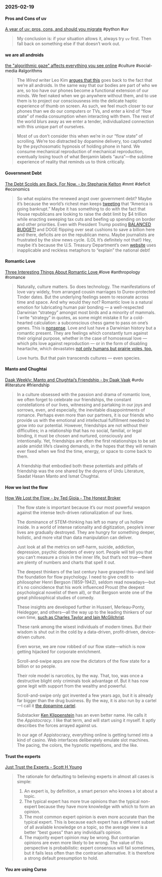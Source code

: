 ### 2025-02-19
#### Pros and Cons of uv
[A year of uv: pros, cons, and should you migrate](https://www.bitecode.dev/p/a-year-of-uv-pros-cons-and-should) #python #uv

> My conclusion is: if your situation allows it, always try `uv` first. Then fall back on something else if that doesn’t work out.

#### we are all androids
[the "algorithmic gaze" affects everything you see online](https://etymology.substack.com/p/the-algorithmic-gaze-affects-everything) #culture #social-media #algorithms 

> The _Wired_ writer Leo Kim [argues that this](https://www.wired.com/story/tiktok-phones-extended-mind-philosophy/) goes back to the fact that we’re all androids. In the same way that our bodies are part of who we are, so too have our phones become a functional extension of our minds. We feel naked when we go anywhere without them, and to use them is to project our consciousness into the delicate haptic experience of thumb on screen. As such, we feel much closer to our phones than we do our computers or TVs, and enter a kind of “flow state” of media consumption when interacting with them. The rest of the world blurs away as we enter a tender, individualized connection with this unique part of ourselves.

>   Most of us don’t consider this when we’re in our “flow state” of scrolling. We’re too distracted by dopamine delivery, too captivated by the psychosomatic hypnosis of holding phone in hand. We consume mechanical reproduction of mechanical reproduction, eventually losing touch of what Benjamin labels “aura”—the sublime experience of reality that reminds us to think critically.

#### Government Debt
[The Debt Scolds are Back. For Now. - by Stephanie Kelton](https://stephaniekelton.substack.com/p/the-debt-scolds-are-back-for-now) #mmt #deficit #economics 

> So what explains the renewed angst over government debt? Maybe it’s because the world’s richest man keeps [tweeting](https://economictimes.indiatimes.com/news/international/us/elon-musk-rings-alarm-bells-says-the-u-s-is-going-bankrupt-and-urges-immediate-action-else-the-dollars-going-to-be-worth-nothing/articleshow/116719516.cms?from=mdr) that “America is going bankrupt.” Maybe it has something to do with the fact that House republicans are looking to raise the debt limit by $4 trillion while enacting sweeping tax cuts and beefing up spending on border and other priorities. Even with President Trump posting [BALANCED BUDGET!](https://www.washingtontimes.com/news/2025/feb/7/donald-trump-calls-balanced-budget-proposing-tax-c/) and DOGE flipping over seat cushions to save a billion here and there, deficits are on the republican menu. Maybe journalists are frustrated by the slow news cycle. (LOL It’s definitely not that!) Hey, maybe it’s because the U.S. Treasury Department’s own [website](https://fiscaldata.treasury.gov/americas-finance-guide/national-debt/) uses inapplicable and reckless metaphors to 
> “explain” the national debt!

#### Romantic Love
[Three Interesting Things About Romantic Love ](https://onhumans.substack.com/p/three-interesting-things-about-romantic) #love #anthropology #romance 

> Naturally, culture matters. So does technology. The manifestations of love vary widely, from arranged cousin marriages to Durex-protected Tinder dates. But the underlying feelings seem to resonate across time and space. And why would they not? Romantic love is a natural emotion for lubricating human pair bonding — a well-respected Darwinian “strategy” amongst most birds and a minority of mammals. I write “strategy” in quotes, as some might mistake it for a cold-hearted calculation: a subconscious chess game to pass on one’s genes. This is [nonsense](https://onhumans.substack.com/p/distorting-darwinism). Love and lust have a Darwinian history but a romantic present. They are feelings which constantly turn against their original purpose, whether in the case of homosexual love — which pits love against reproduction — or in the form of disabling heartache, which devastates [not only humans but prairie voles, too.](https://nyaspubs.onlinelibrary.wiley.com/doi/abs/10.1111/nyas.15134)
> 
> Love hurts. But that pain transcends cultures — even species.

#### Manto and Chughtai
[Daak Weekly: Manto and Chughtai’s Friendship - by Daak Vaak](https://daak.substack.com/p/daak-weekly-manto-and-chughtais-friendship) #urdu #literature #friendship 

> In a culture obsessed with the passion and drama of romantic love, we often forget to celebrate our friendships, the constant constellations of our lives, witnessing and partaking in our joys and sorrows, even, and especially, the inevitable disappointments of romance. Perhaps even more than our partners, it is our friends who provide us with the emotional and intellectual fulfillment needed to grow into our potential. However, friendships are not without their difficulties; in a relationship that has no social, familial, or legal binding, it must be chosen and nurtured, consciously and intentionally. Yet, friendships are often the first relationships to be set aside amidst life’s clawing demands, in the hopes that they will remain ever fixed when we find the time, energy, or space to come back to them.
>
> A friendship that embodied both these potentials and pitfalls of friendship was the one shared by the doyens of Urdu Literature, Saadat Hasan Manto and Ismat Chughtai.

#### How we lost the flow
[How We Lost the Flow - by Ted Gioia - The Honest Broker](https://www.honest-broker.com/p/how-we-lost-the-flow)

> The flow state is important because it’s our most powerful weapon against the intense tech-driven rationalization of our lives.
> 
> The dominance of STEM-thinking has left so many of us hollow inside. In a world of intense rationality and digitization, people’s inner lives are gradually destroyed. They are hungry for something deeper, holistic, and more vital than data manipulation can deliver.
> 
> Just look at all the metrics on self-harm, suicide, addiction, depression, psychic disorders of every sort. People will tell you that you can’t measure a crisis in the inner life, but that’s not true—there are plenty of numbers and charts that spell it out.
> 
> The deepest thinkers of the last century have grasped this—and laid the foundation for flow psychology. I need to give credit to philosopher Henri Bergson (1859-1942), seldom read nowadays—but it's no coincidence that his work influenced Proust (the deepest psychological novelist of them all), or that Bergson wrote one of the great philosophical studies of comedy.
> 
> These insights are developed further in Husserl, Merleau-Ponty, Heidegger, and others—all the way up to the leading thinkers of our own time, [such as Charles Taylor and Iain McGilchrist](https://www.honest-broker.com/p/my-alternative-tech-canon-26-mind).
> 
> These rank among the wisest individuals of modern times. But their wisdom is shut out in the cold by a data-driven, profit-driven, device-driven culture.
> 
> Even worse, we are now robbed of our flow state—which is now getting hijacked for corporate enrichment.


> Scroll-and-swipe apps are now the dictators of the flow state for a billion or so people.
> 
> Their role model is narcotics, by the way. That, too, was once a destructive blight only criminals took advantage of. But it has now gone legit with support from the wealthy and powerful.
> 
> Scroll-and-swipe only got invented a few years ago, but it is already far bigger than the drug business. By the way, it is also run by a cartel—I call it [the dopamine cartel](https://www.honest-broker.com/p/the-state-of-the-culture-2024).
> 
> Substacker [Ken Klippenstein](https://www.kenklippenstein.com/) has an even better name. He calls it the _Appistocracy_. I like that term, and will start using it myself. It aptly describes the forces arrayed against us.
> 
> In our age of Appistocracy, everything online is getting turned into a kind of casino. Web interfaces deliberately emulate slot machines. The pacing, the colors, the hypnotic repetitions, and the like.

#### Trust the experts
[Just Trust the Experts - Scott H Young](https://www.scotthyoung.com/blog/2025/02/18/trust-the-experts/)

> The rationale for defaulting to believing experts in almost all cases is simple:
> 
> 1. An expert is, by definition, a smart person who knows a lot about a topic.
> 2. The typical expert has more true opinions than the typical non-expert because they have more knowledge with which to form an opinion.
> 3. The most common expert opinion is even more accurate than the typical expert. This is because each expert has a different subset of all available knowledge on a topic, so the average view is a better “best guess” than any individual’s opinion.
> 4. The majority expert opinion may be wrong. But contrarian opinions are even more likely to be wrong. The value of this perspective is probabilistic: expert consensus will fail sometimes, but it fails less often than the contrarian alternative. It is therefore a strong default presumption to hold.

#### You are using Curso